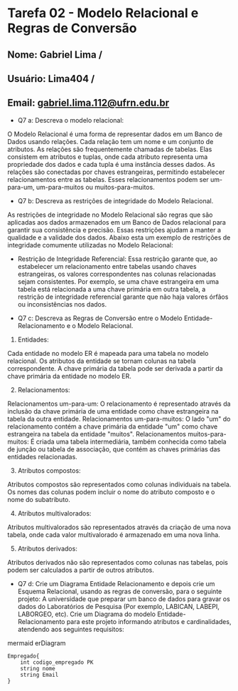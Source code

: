# Tarefa 02 - Modelo Relacional e Regras de Conversão
## Nome: Gabriel Lima /
## Usuário: Lima404 / 
## Email: gabriel.lima.112@ufrn.edu.br



- Q7 a: Descreva o modelo relacional: 

O Modelo Relacional é uma forma de representar dados em um Banco de Dados usando relações. Cada relação tem um nome e um conjunto de atributos. As relações são frequentemente chamadas de tabelas. Elas consistem em atributos e tuplas, onde cada atributo representa uma propriedade dos dados e cada tupla é uma instância desses dados. As relações são conectadas por chaves estrangeiras, permitindo estabelecer relacionamentos entre as tabelas. Esses relacionamentos podem ser um-para-um, um-para-muitos ou muitos-para-muitos.

- Q7 b: Descreva as restrições de integridade do Modelo Relacional.

As restrições de integridade no Modelo Relacional são regras que são aplicadas aos dados armazenados em um Banco de Dados relacional para garantir sua consistência e precisão. Essas restrições ajudam a manter a qualidade e a validade dos dados. Abaixo esta um exemplo de restrições de integridade comumente utilizadas no Modelo Relacional:

- Restrição de Integridade Referencial: Essa restrição garante que, ao estabelecer um relacionamento entre tabelas usando chaves estrangeiras, os valores correspondentes nas colunas relacionadas sejam consistentes. Por exemplo, se uma chave estrangeira em uma tabela está relacionada a uma chave primária em outra tabela, a restrição de integridade referencial garante que não haja valores órfãos ou inconsistências nos dados.

- Q7 c: Descreva as Regras de Conversão entre o Modelo Entidade-Relacionamento e o Modelo Relacional. 

1. Entidades:

Cada entidade no modelo ER é mapeada para uma tabela no modelo relacional.
Os atributos da entidade se tornam colunas na tabela correspondente.
A chave primária da tabela pode ser derivada a partir da chave primária da entidade no modelo ER.

2. Relacionamentos:

Relacionamentos um-para-um: O relacionamento é representado através da inclusão da chave primária de uma entidade como chave estrangeira na tabela da outra entidade.
Relacionamentos um-para-muitos: O lado "um" do relacionamento contém a chave primária da entidade "um" como chave estrangeira na tabela da entidade "muitos".
Relacionamentos muitos-para-muitos: É criada uma tabela intermediária, também conhecida como tabela de junção ou tabela de associação, que contém as chaves primárias das entidades relacionadas.

3. Atributos compostos:

Atributos compostos são representados como colunas individuais na tabela.
Os nomes das colunas podem incluir o nome do atributo composto e o nome do subatributo.

4. Atributos multivalorados:

Atributos multivalorados são representados através da criação de uma nova tabela, onde cada valor multivalorado é armazenado em uma nova linha.

5. Atributos derivados:

Atributos derivados não são representados como colunas nas tabelas, pois podem ser calculados a partir de outros atributos.

- Q7 d: Crie um Diagrama Entidade Relacionamento e depois crie um Esquema Relacional, usando as regras de conversão, para o seguinte projeto: A universidade que preparar um banco de dados para gravar os dados do Laboratórios de Pesquisa (Por exemplo, LABICAN, LABEPI, LABORGEO, etc). Crie um Diagrama do modelo Entidade-Relacionamento para este projeto informando atributos e cardinalidades, atendendo aos seguintes requisitos: 



mermaid
    erDiagram

    Empregado{
        int codigo_empregado PK
        string nome
        string Email
    }
